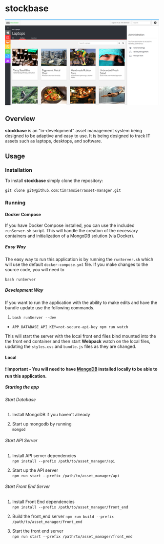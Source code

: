# stockbase

<img src='demo.png' alt='Demo Image' style='max-width=600px'>

## Overview

**stockbase** is an "in-development" asset management system being designed to
be adaptive and easy to use.  It is being designed to track IT assets such as
laptops, desktops, and software.

## Usage

### Installation

To install **stockbase** simply clone the repository:

`git clone git@github.com:timramsier/asset-manager.git`

### Running

#### Docker Compose

If you have Docker Compose installed, you can use the included `runServer.sh`
script.  This will handle the creation of the necessary containers and
initialization of a MongoDB solution (via Docker).

##### Easy Way
The easy way to run this application is by running the `runServer.sh` which will
use the default `docker-compose.yml` file.  If you make changes to the source code,
you will need to

`bash runServer`

##### Development Way
If you want to run the application with the ability to make edits and have the
bundle update use the following commands.
1. `bash runServer --dev`
*  `APP_DATABASE_API_KEY=not-secure-api-key npm run watch`

This will start the server with the local front end files bind mounted into the
the front end container and then start **Webpack** watch on the local files,
updating the `styles.css` and `bundle.js` files as they are changed.
#### Local

#### :exclamation: Important - You will need to have [MongoDB](https://docs.mongodb.com/manual/installation/) installed locally to be able to run this application.

##### Starting the app

###### Start Database
1. Install MongoDB if you haven't already

1. Start up mongodb by running <br>
  `mongod`

###### Start API Server
1. Install API server dependencies <br>
  `npm install --prefix /path/to/asset_manager/api`

1. Start up the API server <br>
  `npm run start --prefix /path/to/asset_manager/api`

###### Start Front End Server
1. Install Front End dependencies <br>
  `npm install --prefix /path/to/asset_manager/front_end`

1. Build the front_end server
  `npm run build --prefix /path/to/asset_manager/front_end`

1. Start the front end server <br>
  `npm run start --prefix /path/to/asset_manager/front_end`
